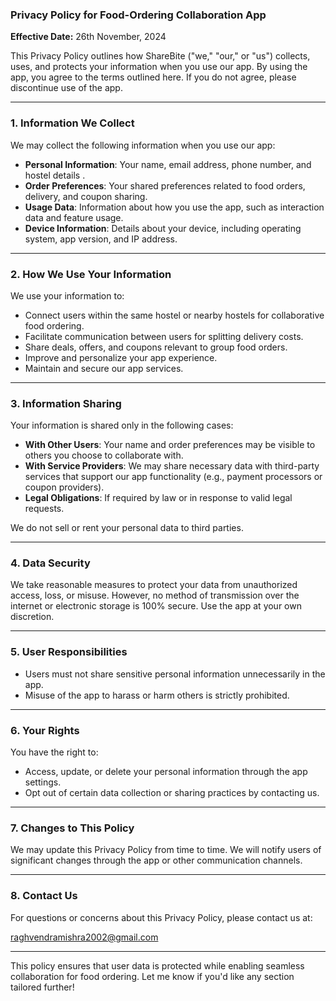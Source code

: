 ### Privacy Policy for Food-Ordering Collaboration App

**Effective Date:** 26th November, 2024

This Privacy Policy outlines how ShareBite ("we," "our," or "us") collects, uses, and protects your information when you use our app. By using the app, you agree to the terms outlined here. If you do not agree, please discontinue use of the app.

---

### 1. **Information We Collect**
We may collect the following information when you use our app:

- **Personal Information**: Your name, email address, phone number, and hostel details .
- **Order Preferences**: Your shared preferences related to food orders, delivery, and coupon sharing.
- **Usage Data**: Information about how you use the app, such as interaction data and feature usage.
- **Device Information**: Details about your device, including operating system, app version, and IP address.

---

### 2. **How We Use Your Information**
We use your information to:

- Connect users within the same hostel or nearby hostels for collaborative food ordering.
- Facilitate communication between users for splitting delivery costs.
- Share deals, offers, and coupons relevant to group food orders.
- Improve and personalize your app experience.
- Maintain and secure our app services.

---

### 3. **Information Sharing**
Your information is shared only in the following cases:

- **With Other Users**: Your name and order preferences may be visible to others you choose to collaborate with.
- **With Service Providers**: We may share necessary data with third-party services that support our app functionality (e.g., payment processors or coupon providers).
- **Legal Obligations**: If required by law or in response to valid legal requests.

We do not sell or rent your personal data to third parties.

---

### 4. **Data Security**
We take reasonable measures to protect your data from unauthorized access, loss, or misuse. However, no method of transmission over the internet or electronic storage is 100% secure. Use the app at your own discretion.

---

### 5. **User Responsibilities**
- Users must not share sensitive personal information unnecessarily in the app.
- Misuse of the app to harass or harm others is strictly prohibited.

---

### 6. **Your Rights**
You have the right to:

- Access, update, or delete your personal information through the app settings.
- Opt out of certain data collection or sharing practices by contacting us.

---

### 7. **Changes to This Policy**
We may update this Privacy Policy from time to time. We will notify users of significant changes through the app or other communication channels.

---

### 8. **Contact Us**
For questions or concerns about this Privacy Policy, please contact us at:

raghvendramishra2002@gmail.com

---

This policy ensures that user data is protected while enabling seamless collaboration for food ordering. Let me know if you'd like any section tailored further!